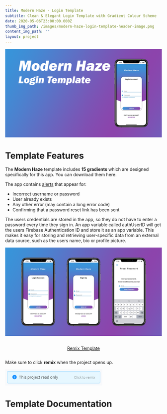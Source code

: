```yaml
---
title: Modern Haze - Login Template
subtitle: Clean & Elegant Login Template with Gradient Colour Scheme
date: 2020-05-06T23:00:00.000Z
thumb_img_path: /images/modern-haze-login-template-header-image.png
content_img_path: ""
layout: project
---
```

![](/images/modern-haze-login-template-header-image.png)

# Template Features

The **Modern Haze** template includes **15 gradients** which are designed specifically for this app. You can download them here.

The app contains [alerts](https://docs.thunkable.com/alert) that appear for:

* Incorrect username or password
* User already exists
* Any other error (may contain a long error code)
* Confirming that a password reset link has been sent

The users credentials are stored in the app, so they do not have to enter a password every time they sign in. An app variable called authUserID will get the users Firebase Authentication ID and store it as an app variable. This makes it easy for storing and retrieving user-specific data from an external data source, such as the users name, bio or profile picture.

![Screen Previews Image](/images/modern-haze-app-screen-previews.png)

<div style="display: flex; justify-content: center;">

<p class="block-cta">
<a href="https://x.thunkable.com/projects/5e98c05153845a48f51f375f/d6bec0a9-bb7e-4447-8cf0-bffd713d9c86/designer" target="_blank" class="button">Remix Template</a>
</p>

</div>

Make sure to click **remix** when the project opens up.

![Click to Remix Example](/images/click-to-remix-example.png)

# Template Documentation